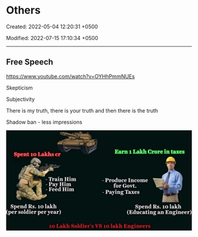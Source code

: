 # Others

Created: 2022-05-04 12:20:31 +0500

Modified: 2022-07-15 17:10:34 +0500

---

## Free Speech

<https://www.youtube.com/watch?v=OYHhPmmNUEs>

Skepticism

Subjectivity

There is my truth, there is your truth and then there is the truth

Shadow ban - less impressions

![image](media/Politics_Others-image1.jpeg)
